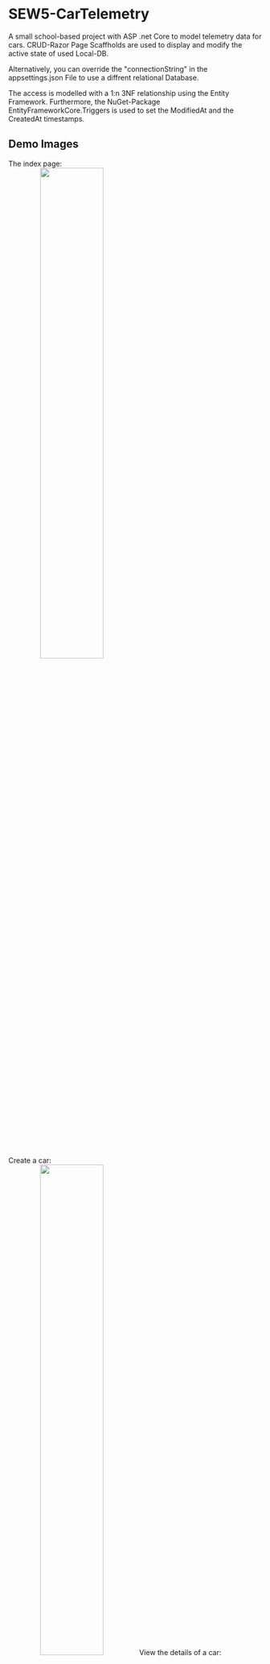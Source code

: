 # SEW5-CarTelemetry
A small school-based project with ASP .net Core to model telemetry data for cars. CRUD-Razor Page Scaffholds are used to display and modify the active state of used Local-DB.

Alternatively, you can override the "connectionString" in the appsettings.json File to use a diffrent relational Database. 

The access is modelled with a 1:n 3NF relationship using the Entity Framework. Furthermore, the NuGet-Package EntityFrameworkCore.Triggers is used to set the ModifiedAt and the CreatedAt timestamps.

## Demo Images
The index page:<br/>
<kbd align="center">
<img src="https://github.com/S0urC10ud/SEW5-CarTelemetry/blob/master/demoImages/index.png" width="50%"/>
</kbd>


Create a car:<br/>
<kbd align="center">
<img src="https://github.com/S0urC10ud/SEW5-CarTelemetry/blob/master/demoImages/createCar.png" width="50%"/>
</kbd>
View the details of a car:<br/>
<kbd align="center">
<img src="https://github.com/S0urC10ud/SEW5-CarTelemetry/blob/master/demoImages/carDetails.png" width="50%"/>
</kbd>
Show telemetry data:<br/>
<kbd align="center">
<img src="https://github.com/S0urC10ud/SEW5-CarTelemetry/blob/master/demoImages/showTelemetry.png" width="50%"/>
</kbd>

## Getting started
Open the project in visual studio and type "Update-Database" in the PackageManager-Console.
